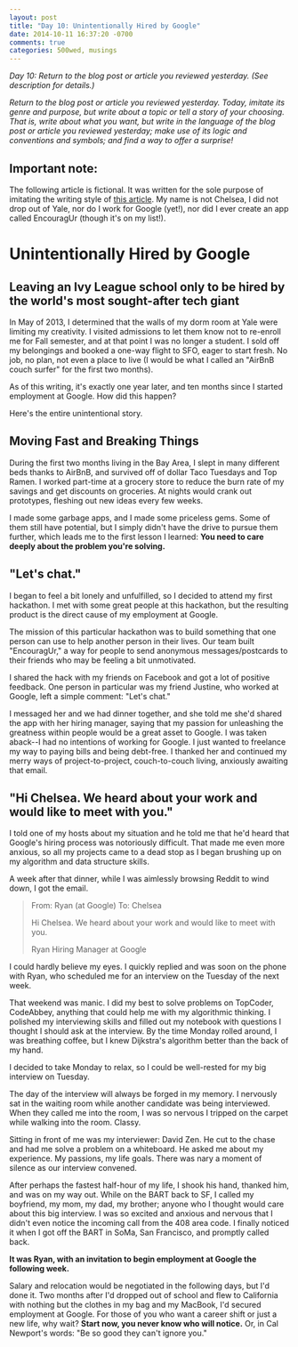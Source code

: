 ```yaml
---
layout: post
title: "Day 10: Unintentionally Hired by Google"
date: 2014-10-11 16:37:20 -0700
comments: true
categories: 500wed, musings
---
```


_Day 10: Return to the blog post or article you reviewed yesterday. (See description for details.)_

_Return to the blog post or article you reviewed yesterday. Today, imitate its genre and purpose, but write about a topic or tell a story of your choosing. That is, write about what you want, but write in the language of the blog post or article you reviewed yesterday; make use of its logic and conventions and symbols; and find a way to offer a surprise!_

<!-- more -->

## Important note: ##

The following article is fictional. It was written for the sole purpose of imitating the writing style of [this article](https://medium.com/@andrewjiang/unintentionally-in-yc-9dd0ccbaeb44). My name is not Chelsea, I did not drop out of Yale, nor do I work for Google (yet!), nor did I ever create an app called EncouragUr (though it's on my list!).

Unintentionally Hired by Google
========================
Leaving an Ivy League school only to be hired by the world's most sought-after tech giant
----------------------------------

In May of 2013, I determined that the walls of my dorm room at Yale were limiting my creativity. I visited admissions to let them know not to re-enroll me for Fall semester, and at that point I was no longer a student. I sold off my belongings and booked a one-way flight to SFO, eager to start fresh. No job, no plan, not even a place to live (I would be what I called an "AirBnB couch surfer" for the first two months).

As of this writing, it's exactly one year later, and ten months since I started employment at Google. How did this happen?

Here's the entire unintentional story. 

## Moving Fast and Breaking Things ##

During the first two months living in the Bay Area, I slept in many different beds thanks to AirBnB, and survived off of dollar Taco Tuesdays and Top Ramen. I worked part-time at a grocery store to reduce the burn rate of my savings and get discounts on groceries. At nights would crank out prototypes, fleshing out new ideas every few weeks. 

I made some garbage apps, and I made some priceless gems. Some of them still have potential, but I simply didn't have the drive to pursue them further, which leads me to the first lesson I learned: __You need to care deeply about the problem you're solving.__

## "Let's chat." ##

I began to feel a bit lonely and unfulfilled, so I decided to attend my first hackathon. I met with some great people at this hackathon, but the resulting product is the direct cause of my employment at Google. 

The mission of this particular hackathon was to build something that one person can use to help another person in their lives. Our team built "EncouragUr," a way for people to send anonymous messages/postcards to their friends who may be feeling a bit unmotivated. 

I shared the hack with my friends on Facebook and got a lot of positive feedback. One person in particular was my friend Justine, who worked at Google, left a simple comment: "Let's chat."

I messaged her and we had dinner together, and she told me she'd shared the app with her hiring manager, saying that my passion for unleashing the greatness within people would be a great asset to Google. I was taken aback--I had no intentions of working for Google. I just wanted to freelance my way to paying bills and being debt-free. I thanked her and continued my merry ways of project-to-project, couch-to-couch living, anxiously awaiting that email. 

## "Hi Chelsea. We heard about your work and would like to meet with you." ##

I told one of my hosts about my situation and he told me that he'd heard that Google's hiring process was notoriously difficult. That made me even more anxious, so all my projects came to a dead stop as I began brushing up on my algorithm and data structure skills. 

A week after that dinner, while I was aimlessly browsing Reddit to wind down, I got the email. 

> From: Ryan (at Google)
> To: Chelsea 
>
> Hi Chelsea. We heard about your work and would like to meet with you.
>
> Ryan
> Hiring Manager at Google

I could hardly believe my eyes. I quickly replied and was soon on the phone with Ryan, who scheduled me for an interview on the Tuesday of the next week.

That weekend was manic. I did my best to solve problems on TopCoder, CodeAbbey, anything that could help me with my algorithmic thinking. I polished my interviewing skills and filled out my notebook with questions I thought I should ask at the interview. By the time Monday rolled around, I was breathing coffee, but I knew Dijkstra's algorithm better than the back of my hand. 

I decided to take Monday to relax, so I could be well-rested for my big interview on Tuesday. 

The day of the interview will always be forged in my memory. I nervously sat in the waiting room while another candidate was being interviewed. When they called me into the room, I was so nervous I tripped on the carpet while walking into the room. Classy. 

Sitting in front of me was my interviewer: David Zen. He cut to the chase and had me solve a problem on a whiteboard. He asked me about my experience. My passions, my life goals. There was nary a moment of silence as our interview convened. 

After perhaps the fastest half-hour of my life, I shook his hand, thanked him, and was on my way out. While on the BART back to SF, I called my boyfriend, my mom, my dad, my brother; anyone who I thought would care about this big interview. I was so excited and anxious and nervous that I didn't even notice the incoming call from the 408 area code. I finally noticed it when I got off the BART in SoMa, San Francisco, and promptly called back. 

__It was Ryan, with an invitation to begin employment at Google the following week.__

Salary and relocation would be negotiated in the following days, but I'd done it. Two months after I'd dropped out of school and flew to California with nothing but the clothes in my bag and my MacBook, I'd secured employment at Google. For those of you who want a career shift or just a new life, why wait? __Start now, you never know who will notice.__ Or, in Cal Newport's words: "Be so good they can't ignore you."